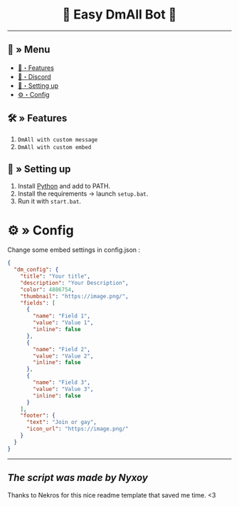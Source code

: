 <h1 align="center">
 🔑 Easy DmAll Bot 🤖
</h1>

---
## <a id="menu"></a>🔱 » Menu

- [🔰・Features](#features)
- [🌌・Discord](https://discord.gg/7wuewVZpRB)
- [🎉・Setting up](#setup)
- [⚙・Config](#config)


## <a id="features"></a>🛠 » Features
1. `DmAll with custom message`
2. `DmAll with custom embed`

## <a id="setup"></a> 📁 » Setting up

1. Install [Python](https://www.python.org/downloads/) and add to PATH.
2. Install the requirements → launch `setup.bat`.
3. Run it with `start.bat`.

# <a id="config"></a>⚙ » Config
Change some embed settings in config.json :

```json
{
  "dm_config": {
    "title": "Your title",
    "description": "Your Description",
    "color": 4886754,
    "thumbnail": "https://image.png/",
    "fields": [
      {
        "name": "Field 1",
        "value": "Value 1",
        "inline": false
      },
      {
        "name": "Field 2",
        "value": "Value 2",
        "inline": false
      },
      {
        "name": "Field 3",
        "value": "Value 3",
        "inline": false
      }
    ],
    "footer": {
      "text": "Join or gay",
      "icon_url": "https://image.png/"
    }
  }
}

```
---
*The script was made by Nyxoy*
---

Thanks to Nekros for this nice readme template that saved me time. <3
